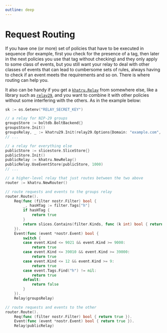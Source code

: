 ```yaml
---
outline: deep
---
```


# Request Routing

If you have one (or more) set of policies that have to be executed in sequence (for example, first you check for the presence of a tag, then later in the next policies you use that tag without checking) and they only apply to some class of events, but you still want your relay to deal with other classes of events that can lead to cumbersome sets of rules, always having to check if an event meets the requirements and so on. There is where routing can help you.

It also can be handy if you get a [`khatru.Relay`](https://pkg.go.dev/github.com/fiatjaf/khatru#Relay) from somewhere else, like a library such as [`relay29`](https://github.com/fiatjaf/relay29), and you want to combine it with other policies without some interfering with the others. As in the example below:

```go
sk := os.Getenv("RELAY_SECRET_KEY")

// a relay for NIP-29 groups
groupsStore := boltdb.BoltBackend{}
groupsStore.Init()
groupsRelay, _ := khatru29.Init(relay29.Options{Domain: "example.com", DB: groupsStore, SecretKey: sk})
// ...

// a relay for everything else
publicStore := slicestore.SliceStore{}
publicStore.Init()
publicRelay := khatru.NewRelay()
publicRelay.UseEventStore(publicStore, 1000)
// ...

// a higher-level relay that just routes between the two above
router := khatru.NewRouter()

// route requests and events to the groups relay
router.Route().
	Req(func (filter nostr.Filter) bool {
		_, hasHTag := filter.Tags["h"]
		if hasHTag {
			return true
		}
		return slices.Contains(filter.Kinds, func (k int) bool { return k == 39000 || k == 39001 || k == 39002 })
	}).
	Event(func (event *nostr.Event) bool {
		switch {
		case event.Kind <= 9021 && event.Kind >= 9000:
			return true
		case event.Kind <= 39010 && event.Kind >= 39000:
			return true
		case event.Kind <= 12 && event.Kind >= 9:
			return true
		case event.Tags.Find("h") != nil:
			return true
		default:
			return false
		}
	}).
	Relay(groupsRelay)

// route requests and events to the other
router.Route().
	Req(func (filter nostr.Filter) bool { return true }).
	Event(func (event *nostr.Event) bool { return true }).
	Relay(publicRelay)
```
